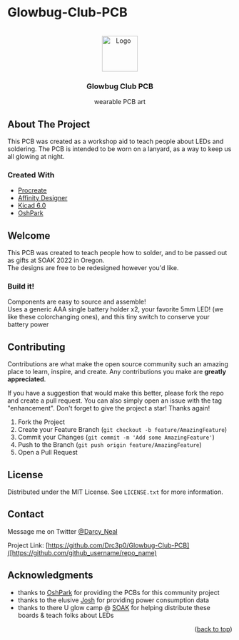 # Glowbug-Club-PCB
<div id="top"></div>




<!-- PROJECT LOGO -->
<br />
<div align="center">
  <a href="https://github.com/github_username/repo_name">
    <img src="images/logo.png" alt="Logo" width="80" height="80">
  </a>

<h3 align="center">Glowbug Club PCB</h3>

  <p align="center">
    wearable PCB art
  
  </p>
</div>

<!-- ABOUT THE PROJECT -->
## About The Project
This PCB was created as a workshop aid to teach people about LEDs and soldering.  The PCB is intended to be worn on a lanyard, as a way to keep us all glowing at night.

### Created With

* [Procreate](https://procreate.art/)
* [Affinity Designer](https://affinity.serif.com/)
* [Kicad 6.0](https://kicad.org/)
* [OshPark](https://oshpark.com/)


<!-- GETTING STARTED -->
## Welcome

This PCB was created to teach people how to solder, and to be passed out as gifts at SOAK 2022 in Oregon.  
The designs are free to be redesigned however you'd like.  

### Build it! 

Components are easy to source and assemble!  
Uses a generic AAA single battery holder x2, your favorite 5mm LED!  (we like these colorchanging ones), and this
tiny switch to conserve your battery power


## Contributing

Contributions are what make the open source community such an amazing place to learn, inspire, and create. Any contributions you make are **greatly appreciated**.

If you have a suggestion that would make this better, please fork the repo and create a pull request. You can also simply open an issue with the tag "enhancement".
Don't forget to give the project a star! Thanks again!

1. Fork the Project
2. Create your Feature Branch (`git checkout -b feature/AmazingFeature`)
3. Commit your Changes (`git commit -m 'Add some AmazingFeature'`)
4. Push to the Branch (`git push origin feature/AmazingFeature`)
5. Open a Pull Request


## License

Distributed under the MIT License. See `LICENSE.txt` for more information.

## Contact

Message me on Twitter [@Darcy_Neal](https://twitter.com/) 

Project Link: [https://github.com/Drc3p0/Glowbug-Club-PCB]([https://github.com/github_username/repo_name)

<!-- ACKNOWLEDGMENTS -->
## Acknowledgments

* thanks to [OshPark](https://oshpark.org) for providing the PCBs for this community project
* thanks to the elusive [Josh](https://cat-bounce.com/) for providing power consumption data
* thanks to there U glow camp @ [SOAK](https://soakpdx.com/) for helping distribute these boards & teach folks about LEDs

<p align="right">(<a href="#top">back to top</a>)</p>

